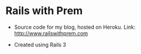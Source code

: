 # Rails with Prem

* Source code for my blog, hosted on Heroku.
  Link: http://www.railswithprem.com

* Created using Rails 3